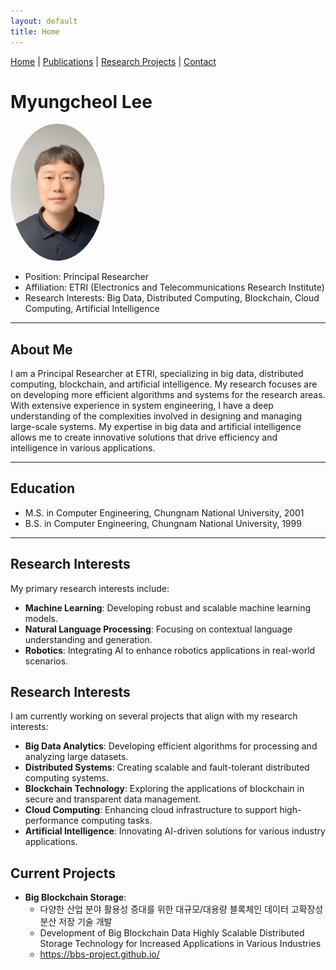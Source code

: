 ```yaml
---
layout: default
title: Home
---
```


[Home](index.md) | [Publications](publications.md) | [Research Projects](projects.md) | [Contact](contact.md)

# Myungcheol Lee
<!-- ![Myungcheol Lee's Profile Picture](assets/images/profile.jpg) -->

<img src="assets/images/profile.jpg" alt="Myungcheol Lee's Profile Picture" width="150" style="border-radius: 50%;">



* Position: Principal Researcher
* Affiliation: ETRI (Electronics and Telecommunications Research Institute)
* Research Interests: Big Data, Distributed Computing, Blockchain, Cloud Computing, Artificial Intelligence

---

## About Me
I am a Principal Researcher at ETRI, specializing in big data, distributed computing, blockchain, and artificial intelligence. My research focuses are on developing more efficient algorithms and systems for the research areas. With extensive experience in system engineering, I have a deep understanding of the complexities involved in designing and managing large-scale systems. My expertise in big data and artificial intelligence allows me to create innovative solutions that drive efficiency and intelligence in various applications.

---

## Education
- M.S. in Computer Engineering, Chungnam National University, 2001
- B.S. in Computer Engineering, Chungnam National University, 1999

---

## Research Interests
My primary research interests include:
- **Machine Learning**: Developing robust and scalable machine learning models.
- **Natural Language Processing**: Focusing on contextual language understanding and generation.
- **Robotics**: Integrating AI to enhance robotics applications in real-world scenarios.

## Research Interests
I am currently working on several projects that align with my research interests:
- **Big Data Analytics**: Developing efficient algorithms for processing and analyzing large datasets.
- **Distributed Systems**: Creating scalable and fault-tolerant distributed computing systems.
- **Blockchain Technology**: Exploring the applications of blockchain in secure and transparent data management.
- **Cloud Computing**: Enhancing cloud infrastructure to support high-performance computing tasks.
- **Artificial Intelligence**: Innovating AI-driven solutions for various industry applications.

## Current Projects
- **Big Blockchain Storage**: 
  * 다양한 산업 분야 활용성 증대를 위한 대규모/대용량 블록체인 데이터 고확장성 분산 저장 기술 개발
  * Development of Big Blockchain Data Highly Scalable Distributed Storage Technology for Increased Applications in Various Industries
  * https://bbs-project.github.io/
